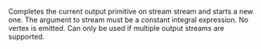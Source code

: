 Completes the current output primitive on stream stream and starts a new one. The argument to stream must be a constant integral expression. No vertex is emitted.
Can only be used if multiple output streams are supported.